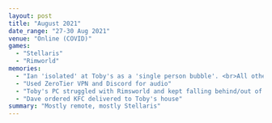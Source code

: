 ```yaml
---
layout: post
title: "August 2021"
date_range: "27-30 Aug 2021"
venue: "Online (COVID)"
games:
  - "Stellaris"
  - "Rimworld"
memories:
  - "Ian 'isolated' at Toby's as a 'single person bubble'. <br>All others played online."
  - "Used ZeroTier VPN and Discord for audio"
  - "Toby's PC struggled with Rimsworld and kept falling behind/out of sync."
  - "Dave ordered KFC delivered to Toby's house"
summary: "Mostly remote, mostly Stellaris"
---
```

